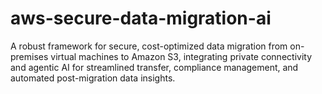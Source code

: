 # aws-secure-data-migration-ai
A robust framework for secure, cost-optimized data migration from on-premises virtual machines to Amazon S3, integrating private connectivity and agentic AI for streamlined transfer, compliance management, and automated post-migration data insights.
